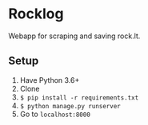 # Rocklog
Webapp for scraping and saving rock.lt.

## Setup

1. Have Python 3.6+
2. Clone
3. `$ pip install -r requirements.txt`
4. `$ python manage.py runserver`
5. Go to `localhost:8000`
